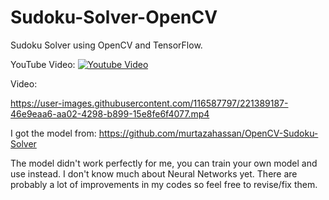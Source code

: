 # Sudoku-Solver-OpenCV
Sudoku Solver using OpenCV and TensorFlow.

YouTube Video:
[![Youtube Video](https://img.youtube.com/vi/BbKPk7J8isc/0.jpg)](https://www.youtube.com/watch?v=BbKPk7J8isc)

Video:

https://user-images.githubusercontent.com/116587797/221389187-46e9eaa6-aa02-4298-b899-15e8fe6f4077.mp4


I got the model from:
https://github.com/murtazahassan/OpenCV-Sudoku-Solver

The model didn't work perfectly for me, you can train your own model and use instead. I don't know much about Neural Networks yet.
There are probably a lot of improvements in my codes so feel free to revise/fix them.
